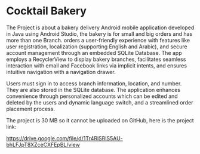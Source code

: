 # Cocktail Bakery

The Project is about a bakery delivery Android mobile application developed in Java using Android Studio, 
the bakery is for small and big orders and has more than one Branch. orders a user-friendly 
experience with features like user registration, localization (supporting English and Arabic), 
and secure account management through an embedded SQLite Database. The app employs a RecyclerView 
to display bakery branches, facilitates seamless interaction with email and Facebook links via implicit 
intents, and ensures intuitive navigation with a navigation drawer.

Users must sign in to access branch information, location, and number. They are also 
stored in the SQLite database. The application enhances convenience through personalized
accounts which can be edited and deleted by the users and dynamic language switch, and a 
streamlined order placement process.

The project is 30 MB so it cannot be uploaded on GitHub,  here is the project link:

https://drive.google.com/file/d/1Tr4RiSRlS5AU-bhLFJpT8XZceCXFEpBL/view

